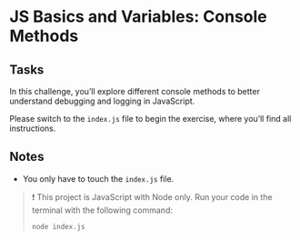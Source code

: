 # JS Basics and Variables: Console Methods

## Tasks

In this challenge, you’ll explore different console methods to better understand debugging and logging in JavaScript.

Please switch to the `index.js` file to begin the exercise, where you’ll find all instructions.

## Notes

- You only have to touch the `index.js` file.

> ❗️ This project is JavaScript with Node only. Run your code in the terminal with the following command:
>
> ```bash
> node index.js
> ```
